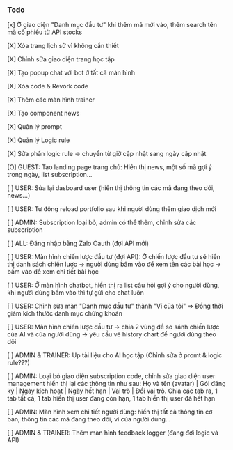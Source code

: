 ### Todo

[x] Ở giao diện "Danh mục đầu tư" khi thêm mã mới vào, thêm search tên mã cổ phiếu từ API stocks

[X] Xóa trang lịch sử vì không cần thiết

[X] Chỉnh sửa giao diện trang học tập

[X] Tạo popup chat với bot ở tất cả màn hình

[X] Xóa code & Revork code

[X] Thêm các màn hình trainer

[X] Tạo component news

[X] Quản lý prompt

[X] Quản lý Logic rule

[X] Sửa phần logic rule -> chuyển từ giờ cập nhật sang ngày cập nhật

[O] GUEST: Tạo landing page trang chủ: Hiển thị news, một số mã gợi ý trong ngày, list subscription...

[ ] USER: Sửa lại dasboard user (hiển thị thông tin các mã đang theo dõi, news...)

[ ] USER: Tự động reload portfolio sau khi người dùng thêm giao dịch mới

[ ] ADMIN: Subscription loại bỏ, admin có thể thêm, chỉnh sửa các subscription

[ ] ALL: Đăng nhập bằng Zalo Oauth (đợi API mới)

[ ] USER: Màn hình chiến lược đầu tư (đợi API): Ở chiến lược đầu tư sẽ hiển thị danh sách chiến lược -> người dùng bấm vào để xem tên các bài học -> bấm vào để xem chi tiết bài học

[ ] USER: Ở màn hình chatbot, hiển thị ra list câu hỏi gợi ý cho người dùng, khi người dùng bấm vào thì tự gửi cho chat luôn

[ ] USER: Chỉnh sửa màn "Danh mục đầu tư" thành "Ví của tôi" => Đồng thời giảm kích thước danh mục chứng khoán

[ ] USER: Màn hình chiến lược đầu tư -> chia 2 vùng để so sánh chiến lược của AI và của người dùng -> yêu cầu vẽ history chart để người dùng theo dõi

[ ] ADMIN & TRAINER: Up tài liệu cho AI học tập (Chỉnh sửa ở promt & logic rule???)

[ ] ADMIN: Loại bỏ giao diện subscription code, chỉnh sửa giao diện user management hiển thị lại các thông tin như sau: Họ và tên (avatar) | Gói đăng ký | Ngày kích hoạt | Ngày hết hạn | Vai trò | Đổi vai trò. Chia các tab ra, 1 tab tất cả, 1 tab hiển thị user đang còn hạn, 1 tab hiển thị user đã hết hạn

[ ] ADMIN: Màn hình xem chi tiết người dùng: hiển thị tất cả thông tin cơ bản, thông tin các mã đang theo dõi, ví của người dùng...

[ ] ADMIN & TRAINER: Thêm màn hình feedback logger (đang đợi logic và API)
